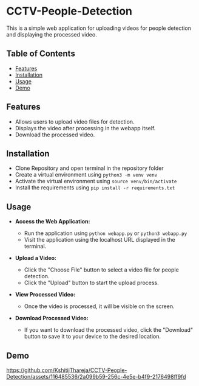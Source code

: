 # CCTV-People-Detection

This is a simple web application for uploading videos for people detection and displaying the processed video.


## Table of Contents

- [Features](#features)
- [Installation](#installation)
- [Usage](#usage)
- [Demo](#demo)

## Features

- Allows users to upload video files for  detection.
- Displays the video after processing in the webapp itself.
- Download the processed video.


## Installation

* Clone Repository and open terminal in the repository folder
* Create a virtual environment using `python3 -m venv venv`
* Activate the virtual environment using `source venv/bin/activate`
* Install the requirements using `pip install -r requirements.txt`



## Usage

- **Access the Web Application:**

   - Run the application using `python webapp.py` or `python3 webapp.py`
   - Visit the application using the localhost URL displayed in the terminal.

- **Upload a Video:**

   - Click the "Choose File" button to select a video file for people detection.
   - Click the "Upload" button to start the upload process.

 - **View Processed Video:**

   - Once the video is processed, it will be visible on the screen.

 - **Download Processed Video:**

   - If you want to download the processed video, click the "Download" button to save it to your device to the desired location.
  
## Demo



https://github.com/KshitijThareja/CCTV-People-Detection/assets/116485536/2a099b59-256c-4e5e-b4f9-2176498ff9fd


  
